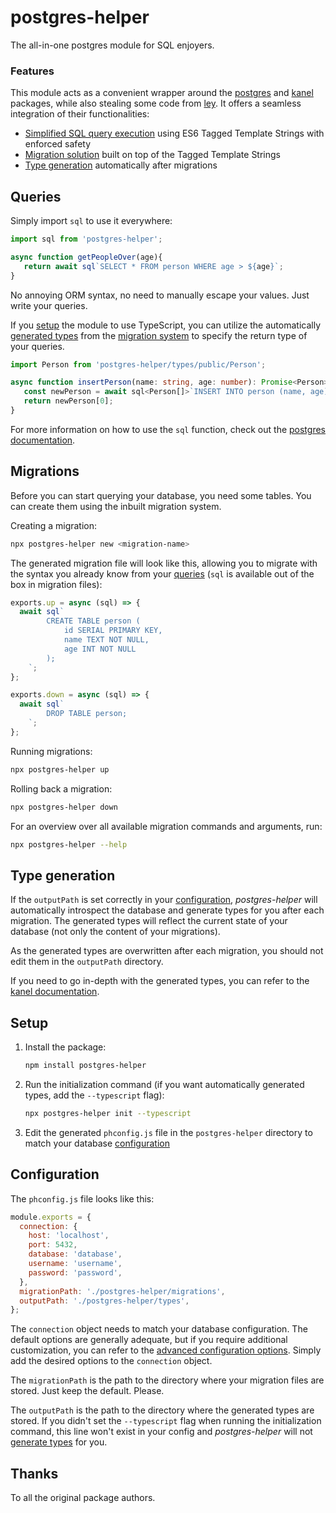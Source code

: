 # postgres-helper

The all-in-one postgres module for SQL enjoyers.

### Features

This module acts as a convenient wrapper around the [postgres](https://github.com/porsager/postgres) and [kanel](https://github.com/kristiandupont/kanel) packages, while also stealing some code from [ley](https://github.com/lukeed/ley). It offers a seamless integration of their functionalities:

- [Simplified SQL query execution](#queries) using ES6 Tagged Template Strings with enforced safety
- [Migration solution](#migrations) built on top of the Tagged Template Strings
- [Type generation](#type-generation) automatically after migrations

## Queries

Simply import `sql` to use it everywhere:

```js
import sql from 'postgres-helper';

async function getPeopleOver(age){
   return await sql`SELECT * FROM person WHERE age > ${age}`;
}
```

No annoying ORM syntax, no need to manually escape your values. Just write your queries.

If you [setup](#setup) the module to use TypeScript, you can utilize the automatically [generated types](#type-generation) from the [migration system](#migrations) to specify the return type of your queries.

```ts
import Person from 'postgres-helper/types/public/Person';

async function insertPerson(name: string, age: number): Promise<Person> {
   const newPerson = await sql<Person[]>`INSERT INTO person (name, age) VALUES (${name}, ${age}) RETURNING *`;
   return newPerson[0];
}
```

For more information on how to use the `sql` function, check out the [postgres documentation](https://github.com/porsager/postgres#queries).

## Migrations

Before you can start querying your database, you need some tables. You can create them using the inbuilt migration system.

Creating a migration:

```bash
npx postgres-helper new <migration-name>
```

The generated migration file will look like this, allowing you to migrate with the syntax you already know from your [queries](#queries) (`sql` is available out of the box in migration files):

```js
exports.up = async (sql) => {
  await sql`
        CREATE TABLE person (
            id SERIAL PRIMARY KEY,
            name TEXT NOT NULL,
            age INT NOT NULL
        );
    `;
};

exports.down = async (sql) => {
  await sql`
        DROP TABLE person;
    `;
};
```

Running migrations:

```bash
npx postgres-helper up
```

Rolling back a migration:

```bash
npx postgres-helper down
```

For an overview over all available migration commands and arguments, run:

```bash
npx postgres-helper --help
```

## Type generation

If the `outputPath` is set correctly in your [configuration](#configuration), *postgres-helper* will automatically introspect the database and generate types for you after each migration. The generated types will reflect the current state of your database (not only the content of your migrations).

As the generated types are overwritten after each migration, you should not edit them in the `outputPath` directory.

If you need to go in-depth with the generated types, you can refer to the [kanel documentation](https://kristiandupont.github.io/kanel).

## Setup

1. Install the package:
   ```bash
   npm install postgres-helper
   ```

2. Run the initialization command (if you want automatically generated types, add the `--typescript` flag):

   ```bash
   npx postgres-helper init --typescript
   ```

3. Edit the generated `phconfig.js` file in the `postgres-helper` directory to match your database [configuration](#configuration)

## Configuration

The `phconfig.js` file looks like this:

```js
module.exports = {
  connection: {
    host: 'localhost',
    port: 5432,
    database: 'database',
    username: 'username',
    password: 'password',
  },
  migrationPath: './postgres-helper/migrations',
  outputPath: './postgres-helper/types',
};
```

The `connection` object needs to match your database configuration. The default options are generally adequate, but if you require additional customization, you can refer to the [advanced configuration options](https://github.com/porsager/postgres#all-postgres-options). Simply add the desired options to the `connection` object.

The `migrationPath` is the path to the directory where your migration files are stored. Just keep the default. Please.

The `outputPath` is the path to the directory where the generated types are stored. If you didn't set the `--typescript` flag when running the initialization command, this line won't exist in your config and *postgres-helper* will not [generate types](#type-generation) for you.

## Thanks

To all the original package authors.
